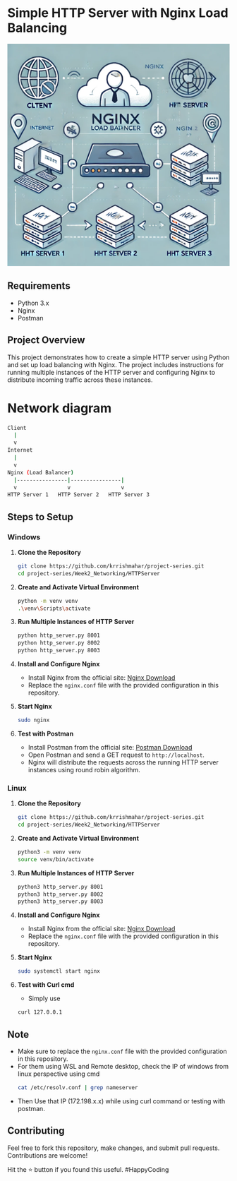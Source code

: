 # Simple HTTP Server with Nginx Load Balancing

![Network Diagram](network_diagram.png)

## Requirements

- Python 3.x
- Nginx
- Postman 

## Project Overview

This project demonstrates how to create a simple HTTP server using Python and set up load balancing with Nginx. The project includes instructions for running multiple instances of the HTTP server and configuring Nginx to distribute incoming traffic across these instances.

# Network diagram
```sh
Client
  |
  v
Internet
  |
  v
Nginx (Load Balancer)
  |----------------|----------------|
  v                v                v
HTTP Server 1   HTTP Server 2   HTTP Server 3
```

## Steps to Setup

### Windows

1. **Clone the Repository**

    ```sh
    git clone https://github.com/krrishmahar/project-series.git
    cd project-series/Week2_Networking/HTTPServer
    ```

2. **Create and Activate Virtual Environment**

    ```sh
    python -m venv venv
    .\venv\Scripts\activate
    ```

3. **Run Multiple Instances of HTTP Server**

    ```sh
    python http_server.py 8001
    python http_server.py 8002
    python http_server.py 8003
    ```

4. **Install and Configure Nginx**

    - Install Nginx from the official site: [Nginx Download](https://nginx.org/en/download.html)
    - Replace the `nginx.conf` file with the provided configuration in this repository.

5. **Start Nginx**

    ```sh
    sudo nginx
    ```

6. **Test with Postman**
    - Install Postman from the official site: [Postman Download](https://www.postman.com/downloads/)
    - Open Postman and send a GET request to `http://localhost`.
    - Nginx will distribute the requests across the running HTTP server instances using round robin algorithm.

### Linux

1. **Clone the Repository**

    ```bash
    git clone https://github.com/krrishmahar/project-series.git
    cd project-series/Week2_Networking/HTTPServer
    ```

2. **Create and Activate Virtual Environment**

    ```bash
    python3 -m venv venv
    source venv/bin/activate
    ```


3. **Run Multiple Instances of HTTP Server**

    ```bash
    python3 http_server.py 8001
    python3 http_server.py 8002
    python3 http_server.py 8003
    ```

4. **Install and Configure Nginx**

    - Install Nginx from the official site: [Nginx Download](https://nginx.org/en/download.html)
    - Replace the `nginx.conf` file with the provided configuration in this repository.

5. **Start Nginx**

    ```bash
    sudo systemctl start nginx
    ```

6. **Test with Curl cmd**

    - Simply use 
    ``` bash
    curl 127.0.0.1
    ```

## Note 
- Make sure to replace the `nginx.conf` file with the provided configuration in this repository.
- For them using WSL and Remote desktop, check the IP of windows from linux perspective using cmd
    ``` bash
    cat /etc/resolv.conf | grep nameserver
    ```
- Then Use that IP (172.198.x.x) while using curl command or testing with postman.
    
    
## Contributing

Feel free to fork this repository, make changes, and submit pull requests. Contributions are welcome!

Hit the ⭐ button if you found this useful. #HappyCoding
